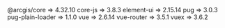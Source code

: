 @arcgis/core => 4.32.10
core-js => 3.8.3
element-ui => 2.15.14
pug => 3.0.3
pug-plain-loader => 1.1.0
vue => 2.6.14
vue-router => 3.5.1
vuex => 3.6.2
